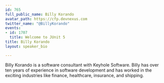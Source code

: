 ```yaml
---
id: 765
full_public_name: Billy Korando
avatar_path: https://cfp.devnexus.com
twitter_name: "@BillyKorando"
events:
- id: 1707
  title: Welcome to JUnit 5
title: Billy Korando
layout: speaker_bio

---
```

Billy Korando is a software consultant with Keyhole Software. Billy has over ten years of experience in software development and has worked in the exciting industries like finance, healthcare, insurance, and shipping.
